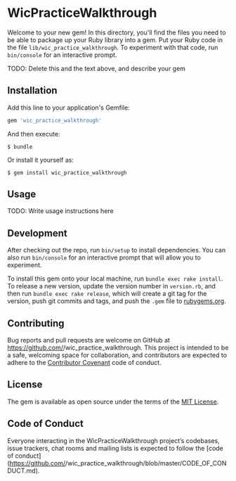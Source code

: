# WicPracticeWalkthrough

Welcome to your new gem! In this directory, you'll find the files you need to be able to package up your Ruby library into a gem. Put your Ruby code in the file `lib/wic_practice_walkthrough`. To experiment with that code, run `bin/console` for an interactive prompt.

TODO: Delete this and the text above, and describe your gem

## Installation

Add this line to your application's Gemfile:

```ruby
gem 'wic_practice_walkthrough'
```

And then execute:

    $ bundle

Or install it yourself as:

    $ gem install wic_practice_walkthrough

## Usage

TODO: Write usage instructions here

## Development

After checking out the repo, run `bin/setup` to install dependencies. You can also run `bin/console` for an interactive prompt that will allow you to experiment.

To install this gem onto your local machine, run `bundle exec rake install`. To release a new version, update the version number in `version.rb`, and then run `bundle exec rake release`, which will create a git tag for the version, push git commits and tags, and push the `.gem` file to [rubygems.org](https://rubygems.org).

## Contributing

Bug reports and pull requests are welcome on GitHub at https://github.com/<github username>/wic_practice_walkthrough. This project is intended to be a safe, welcoming space for collaboration, and contributors are expected to adhere to the [Contributor Covenant](http://contributor-covenant.org) code of conduct.

## License

The gem is available as open source under the terms of the [MIT License](https://opensource.org/licenses/MIT).

## Code of Conduct

Everyone interacting in the WicPracticeWalkthrough project’s codebases, issue trackers, chat rooms and mailing lists is expected to follow the [code of conduct](https://github.com/<github username>/wic_practice_walkthrough/blob/master/CODE_OF_CONDUCT.md).
